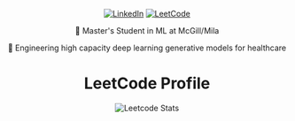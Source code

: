 <div align="center">

[![LinkedIn](https://img.shields.io/badge/LinkedIn-0077B5?style=for-the-badge&logo=linkedin&logoColor=white)]([https://www.linkedin.com/in/myprofile](https://www.linkedin.com/in/mohamed-mohamed-13455719b/))
[![LeetCode](https://img.shields.io/badge/LeetCode-FFA116?style=for-the-badge&logo=leetcode&logoColor=white)](https://leetcode.com/lesupermomo)

 🌱 Master's Student in ML at McGill/Mila
 
 🔭 Engineering high capacity deep learning generative models for healthcare

# LeetCode Profile
![Leetcode Stats](https://leetcard.jacoblin.cool/lesupermomo?ext=contest)



<!--
**lesupermomo/lesupermomo** is a ✨ _special_ ✨ repository because its `README.md` (this file) appears on your GitHub profile.

Here are some ideas to get you started:

- 🔭 I’m currently working on ...
- 🌱 I’m currently learning ...
- 👯 I’m looking to collaborate on ...
- 🤔 I’m looking for help with ...
- 💬 Ask me about ...
- 📫 How to reach me: ...
- 😄 Pronouns: ...
- ⚡ Fun fact: ...
-->

</div>
